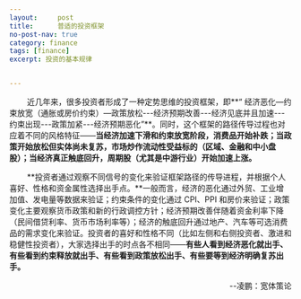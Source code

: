 ```yaml
---
layout:     post
title:      普适的投资框架
no-post-nav: true
category: finance
tags: [finance]
excerpt: 投资的基本规律


---
```


&nbsp;&nbsp;&nbsp;&nbsp;&nbsp;&nbsp;&nbsp;&nbsp;近几年来，很多投资者形成了一种定势思维的投资框架，即**“ 经济恶化—约束放宽（通胀或房价约束）—政策放松---经济预期改善---经济见底并且加速---约束出现---政策加紧---经济预期恶化”**。同时，这个框架的路径传导过程也对应着不同的风格特征——**当经济加速下滑和约束放宽阶段，消费品开始补跌；当政策开始放松但实体尚未复苏，市场炒作流动性受益标的（区域、金融和中小盘股）；当经济真正触底回升，周期股（尤其是中游行业）开始加速上涨。**

&nbsp;&nbsp;&nbsp;&nbsp;&nbsp;&nbsp;&nbsp;&nbsp;**投资者通过观察不同信号的变化来验证框架路径的传导进程，并根据个人喜好、性格和资金属性选择出手点。**一般而言，经济的恶化通过外贸、工业增加值、发电量等数据来验证；约束条件的变化通过 CPI、PPI 和房价来验证；政策变化主要观察货币政策和新的行政调控方针；经济预期改善伴随着资金利率下降（民间借贷利率、货币市场利率等）；经济的触底回升通过地产、汽车等可选消费品的需求变化来验证。投资者的喜好和性格不同（比如左侧和右侧投资者、激进和稳健性投资者），大家选择出手的时点各不相同——**有些人看到经济恶化就出手、有些看到约束释放就出手、有些看到政策放松出手、有些要等到经济明确复苏出手。**

<div style="text-align: right">--凌鹏：宽体策论</div>
